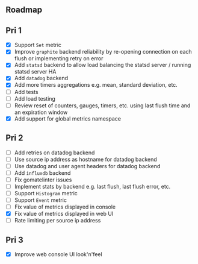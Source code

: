 Roadmap
-------

Pri 1
-----

* [x] Support `Set` metric
* [x] Improve `graphite` backend reliability by re-opening connection on each flush or implementing retry on error
* [x] Add `statsd` backend to allow load balancing the statsd server / running statsd server HA
* [x] Add `datadog` backend
* [x] Add more timers aggregations e.g. mean, standard deviation, etc.
* [ ] Add tests
* [ ] Add load testing
* [ ] Review reset of counters, gauges, timers, etc. using last flush time and an expiration window
* [x] Add support for global metrics namespace

Pri 2
-----

* [ ] Add retries on datadog backend
* [ ] Use source ip address as hostname for datadog backend
* [ ] Use datadog and user agent headers for datadog backend
* [ ] Add `influxdb` backend
* [ ] Fix gomatelinter issues
* [ ] Implement stats by backend e.g. last flush, last flush error, etc.
* [ ] Support `Histogram` metric
* [ ] Support `Event` metric
* [ ] Fix value of metrics displayed in console
* [x] Fix value of metrics displayed in web UI
* [ ] Rate limiting per source ip address

Pri 3
-----

* [x] Improve web console UI look'n'feel

